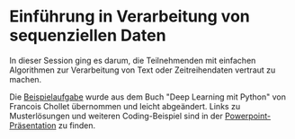 # Einführung in Verarbeitung von sequenziellen Daten
In dieser Session ging es darum, die Teilnehmenden mit einfachen Algorithmen zur Verarbeitung von Text oder Zeitreihendaten vertraut zu machen. 

Die [Beispielaufgabe](/06_Sequenzielle%20Daten/Coding_task_6.ipynb) wurde aus dem Buch "Deep Learning mit Python" von Francois Chollet übernommen und leicht abgeändert. Links zu Musterlösungen und weiteren Coding-Beispiel sind in der [Powerpoint-Präsentation](/02_Datengedöns%20und%20ML%20in%20Python/begleitete%20Uebung.ipynb) zu finden.
